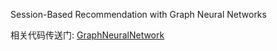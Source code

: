 Session-Based Recommendation with Graph Neural Networks

相关代码传送门: [GraphNeuralNetwork](https://github.com/PaddlePaddle/models/tree/develop/PaddleRec/gnn)
